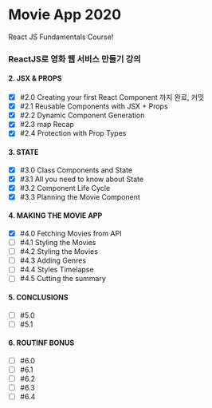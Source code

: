 #  Movie App 2020 

React JS Fundamentals Course! 


### ReactJS로 영화 웹 서비스 만들기 강의 

#### 2. JSX & PROPS
-[x] \#2.0 Creating your first React Component 까지 완료, 커밋 
-[x] \#2.1 Reusable Components with JSX + Props 
-[x] \#2.2 Dynamic Component Generation 
-[x] \#2.3 map Recap
-[x] \#2.4 Protection with Prop Types

#### 3. STATE
-[x] \#3.0 Class Components and State
-[x] \#3.1 All you need to know about State
-[x] \#3.2 Component Life Cycle
-[x] \#3.3 Planning the Movie Component

#### 4. MAKING THE MOVIE APP
-[x] \#4.0 Fetching Movies from API 
-[ ] \#4.1 Styling the Movies
-[ ] \#4.2 Styling the Movies
-[ ] \#4.3 Adding Genres
-[ ] \#4.4 Styles Timelapse
-[ ] \#4.5 Cutting the summary 

#### 5. CONCLUSIONS
-[ ] \#5.0
-[ ] \#5.1

#### 6. ROUTINF BONUS
-[ ] \#6.0
-[ ] \#6.1
-[ ] \#6.2
-[ ] \#6.3
-[ ] \#6.4